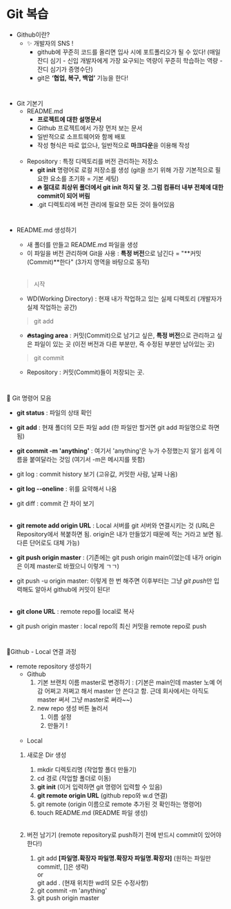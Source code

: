 # Git 복습
- Github이란?
  - ✨ 개발자의  SNS ! 
      - github에 꾸준히 코드를 올리면 입사 시에 포트폴리오가 될 수 있다! (매일 잔디 심기 - 신입 개발자에게 가장 요구되는 역량이 꾸준히 학습하는 역량 - 잔디 심기가 증명수단)
      - git은 __‘협업, 복구, 백업’__ 기능을 한다!
#
- Git 기본기
  - README.md
    - __프로젝트에 대한 설명문서__
    - Github 프로젝트에서 가장 먼저 보는 문서
    - 일반적으로 소프트웨어와 함께 배포
    - 작성 형식은 따로 없으나, 일반적으로 **마크다운**을 이용해 작성 <br></br>
  - Repository : 특정 디렉토리를 버전 관리하는 저장소
    - __git init__ 명령어로 로컬 저장소를 생성 (git을 쓰기 위해 가장 기본적으로 필요한 요소를 초기화 = 기본 세팅)
    - __🔥 절대로 최상위 폴더에서 git init 하지 말 것. 그럼 컴퓨터 내부 전체에 대한 commit이 되어 버림__
    - .git 디렉토리에 버전 관리에 필요한 모든 것이 들어있음
#
- README.md 생성하기
  - 새 폴더를 만들고 README.md 파일을 생성
  - 이 파일을 버전 관리하며 Git을 사용
    : **특정 버전**으로 남긴다 = "**커밋(Commit)**한다" (3가지 영역을 바탕으로 동작) <br></br>
  > 시작
    - WD(Working Directory) : 현재 내가 작업하고 있는 실제 디렉토리 (개발자가 실제 작업하는 공간)
      
  >git add

    - **🔥staging area** : 커밋(Commit)으로 남기고 싶은, **특정 버전**으로 관리하고 싶은 파일이 있는 곳 (이전 버전과 다른 부분만, 즉 수정된 부분만 남아있는 곳)
      
  >git commit
  - Repository : 커밋(Commit)들이 저장되는 곳.
#
🧠 Git 명령어 모음
- **git status** : 파일의 상태 확인
- **git add** : 현재 폴더의 모든 파일 add (한 파일만 할거면 git add 파일명으로 하면 됨)
- **git commit -m 'anything'** : 여기서 'anything'은 누가 수정했는지 알기 쉽게 이름을 붙여달라는 것임 (여기서 -m은 메시지를 뜻함)
- git log : commit history 보기 (고유값, 커밋한 사람, 날짜 나옴)
- __git log --oneline__ : 위를 요약해서 나옴
- git diff : commit 간 차이 보기 <br></br>
-  __git remote add origin URL__ : Local 서버를 git 서버와 연결시키는 것 (URL은 Repository에서 복붙하면 됨. origin은 내가 만들었기 때문에 적는 거라고 보면 됨. 다른 단어로도 대체 가능)
-  __git push origin master__ : (기존에는 git push origin main이었는데 내가 origin은 이제 master로 바꿨으니 이렇게 ㄱㄱ)
-  git push -u origin master: 이렇게 한 번 해주면 이후부터는 그냥 *git push*만 입력해도 알아서 github에 커밋이 된다! <br></br>

- **git clone URL** : remote repo를 local로 복사
- git push origin master : local repo의 최신 커밋을 remote repo로 push
#
📩Github - Local 연결 과정
- remote repository 생성하기
  - Github  
    1. 기본 브랜치 이름 master로 변경하기 : (기본은 main인데 master 노예 어감 어쩌고 저쩌고 해서 master 안 쓴다고 함. 근데 회사에서는 아직도 master 써서 그냥 master로 써라~~)
    2. new repo 생성 버튼 눌러서  
         1.  이름 설정
         2. 만들기 ! <br></br>
   - Local
    1. 새로운 Dir 생성
       1. mkdir 디렉토리명 (작업할 폴더 만들기)
       2. cd 경로 (작업할 폴더로 이동)
       3. **git init** (이거 입력하면 git 명령어 입력할 수 있음)
       4. **git remote origin URL** (github repo와 w.d 연결)
       5. git remote (origin 이름으로 remote 추가된 것 확인하는 명령어)
       6. touch README.md (README 파일 생성) <br></br>

    2. 버전 남기기 (remote repository로 push하기 전에 반드시 commit이 있어야 한다!)
       1. git add __[파일명.확장자 파일명.확장자 파일명.확장자]__ (원하는 파일만 commit!, []은 생략)  
        or  
      git add . (현재 위치한 wd의 모든 수정사항)
       2. git commit -m 'anything'
       3. git push origin master 


  
